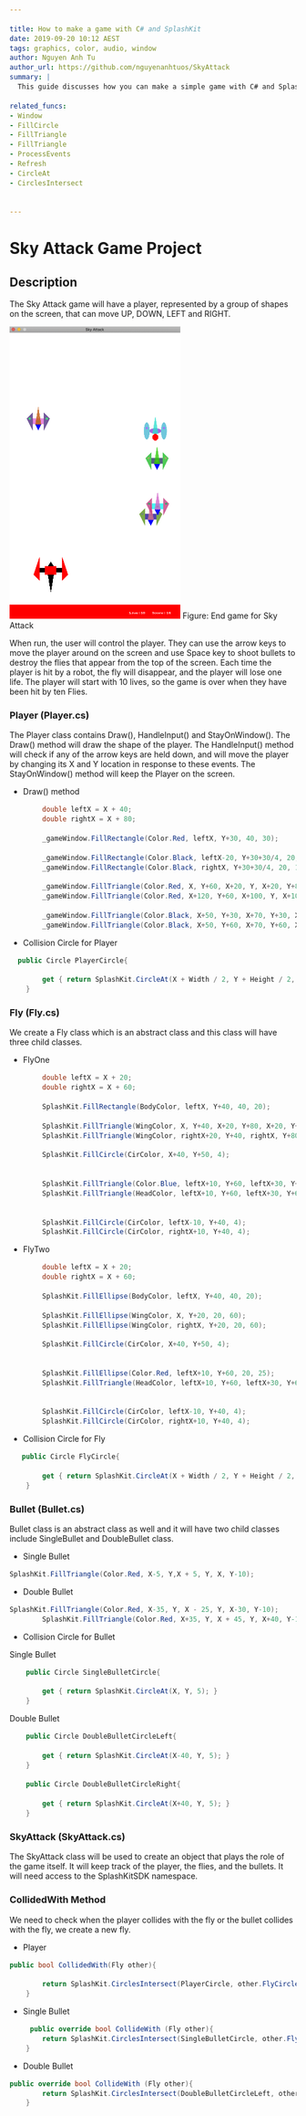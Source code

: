 ```yaml
---

title: How to make a game with C# and SplashKit
date: 2019-09-20 10:12 AEST
tags: graphics, color, audio, window
author: Nguyen Anh Tu
author_url: https://github.com/nguyenanhtuos/SkyAttack
summary: |
  This guide discusses how you can make a simple game with C# and SplashKit.

related_funcs:
- Window
- FillCircle
- FillTriangle
- FillTriangle
- ProcessEvents 
- Refresh
- CircleAt
- CirclesIntersect


---
```


# Sky Attack Game Project

## Description

The Sky Attack game will have a player, represented by a group of shapes on the screen, that can move UP, DOWN, LEFT and RIGHT.

<img src="/images/SkyAttack.png" width="300">
Figure: End game for Sky Attack

When run, the user will control the player. They can use the arrow keys to move the player around on the screen and use Space key to shoot bullets to destroy the flies that appear from the top of the screen. Each time the player is hit by a robot, the fly will disappear, and the player will lose one life. The player will start with 10 lives, so the game is over when they have been hit by ten Flies.

### Player (Player.cs)
The Player class contains Draw(), HandleInput() and StayOnWindow(). The Draw() method will draw the shape of the player. The  HandleInput() method will check if any of the arrow keys are held down, and will move the player by changing its X and Y location in response to these events. The StayOnWindow() method will keep the Player on the screen.

* Draw() method

```csharp
        double leftX = X + 40;
        double rightX = X + 80;

        _gameWindow.FillRectangle(Color.Red, leftX, Y+30, 40, 30);

        _gameWindow.FillRectangle(Color.Black, leftX-20, Y+30+30/4, 20, 15);
        _gameWindow.FillRectangle(Color.Black, rightX, Y+30+30/4, 20, 15);

        _gameWindow.FillTriangle(Color.Red, X, Y+60, X+20, Y, X+20, Y+80);
        _gameWindow.FillTriangle(Color.Red, X+120, Y+60, X+100, Y, X+100, Y+80);

        _gameWindow.FillTriangle(Color.Black, X+50, Y+30, X+70, Y+30, X+60, Y+15);        
        _gameWindow.FillTriangle(Color.Black, X+50, Y+60, X+70, Y+60, X+60, Y+120);

```

* Collision Circle for Player

```csharp
  public Circle PlayerCircle{

        get { return SplashKit.CircleAt(X + Width / 2, Y + Height / 2, 60); }
    }
```

### Fly (Fly.cs)
We create a Fly class which is an abstract class and this class will have three child classes.

* FlyOne
```csharp
        double leftX = X + 20;
        double rightX = X + 60;
        
        SplashKit.FillRectangle(BodyColor, leftX, Y+40, 40, 20);

        SplashKit.FillTriangle(WingColor, X, Y+40, X+20, Y+80, X+20, Y+20);
        SplashKit.FillTriangle(WingColor, rightX+20, Y+40, rightX, Y+80, rightX, Y+20);

        SplashKit.FillCircle(CirColor, X+40, Y+50, 4);


        SplashKit.FillTriangle(Color.Blue, leftX+10, Y+60, leftX+30, Y+60, leftX+20, Y+80);
        SplashKit.FillTriangle(HeadColor, leftX+10, Y+60, leftX+30, Y+60, leftX+20, Y);
        

        SplashKit.FillCircle(CirColor, leftX-10, Y+40, 4);
        SplashKit.FillCircle(CirColor, rightX+10, Y+40, 4);
```

* FlyTwo
```csharp
        double leftX = X + 20;
        double rightX = X + 60;
        
        SplashKit.FillEllipse(BodyColor, leftX, Y+40, 40, 20);

        SplashKit.FillEllipse(WingColor, X, Y+20, 20, 60);
        SplashKit.FillEllipse(WingColor, rightX, Y+20, 20, 60);

        SplashKit.FillCircle(CirColor, X+40, Y+50, 4);


        SplashKit.FillEllipse(Color.Red, leftX+10, Y+60, 20, 25);
        SplashKit.FillTriangle(HeadColor, leftX+10, Y+60, leftX+30, Y+60, leftX+20, Y);
        

        SplashKit.FillCircle(CirColor, leftX-10, Y+40, 4);
        SplashKit.FillCircle(CirColor, rightX+10, Y+40, 4);
```

* Collision Circle for Fly
```csharp
   public Circle FlyCircle{

        get { return SplashKit.CircleAt(X + Width / 2, Y + Height / 2, 40); }
    }
```



### Bullet (Bullet.cs)
Bullet class is an abstract class as well and it will have two child classes include SingleBullet and DoubleBullet class.

* Single Bullet

```csharp
SplashKit.FillTriangle(Color.Red, X-5, Y,X + 5, Y, X, Y-10);
```

* Double Bullet

```csharp
SplashKit.FillTriangle(Color.Red, X-35, Y, X - 25, Y, X-30, Y-10);
        SplashKit.FillTriangle(Color.Red, X+35, Y, X + 45, Y, X+40, Y-10);
```

* Collision Circle for Bullet

Single Bullet
```csharp
    public Circle SingleBulletCircle{

        get { return SplashKit.CircleAt(X, Y, 5); }
    }
```

Double Bullet
```csharp
    public Circle DoubleBulletCircleLeft{

        get { return SplashKit.CircleAt(X-40, Y, 5); }
    }

    public Circle DoubleBulletCircleRight{

        get { return SplashKit.CircleAt(X+40, Y, 5); }
    }
```



### SkyAttack (SkyAttack.cs)
The SkyAttack class will be used to create an object that plays
the role of the game itself. It will keep track of the player, the flies, and the bullets.
It will need access to the SplashKitSDK namespace.


### CollidedWith Method

We need to check when the player collides with the fly or the bullet collides with the fly, we create a new fly.
* Player
```csharp
public bool CollidedWith(Fly other){

        return SplashKit.CirclesIntersect(PlayerCircle, other.FlyCircle);
    }
```
* Single Bullet
```csharp
     public override bool CollideWith (Fly other){
        return SplashKit.CirclesIntersect(SingleBulletCircle, other.FlyCircle);
    }
```
* Double Bullet
```csharp
public override bool CollideWith (Fly other){
        return SplashKit.CirclesIntersect(DoubleBulletCircleLeft, other.FlyCircle) || SplashKit.CirclesIntersect(DoubleBulletCircleRight, other.FlyCircle) ;
    }
```



